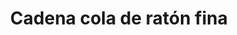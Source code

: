 ---
title: Cadena cola de ratón fina
date: 
draft: false

# descripcion
description : Cadena cola de ratón fina

materials: Plata 925

color: Plateado

dimensions: 40cm, 45cm y 50cm

code: 04-12-0078

type: "Colgantes"

categories: []

price: $4.760,00

price_eftvo: $4.050,00

# Images
# first image will be shown in the product page
images:
  # - image: "images/path_to_image"
  # La ubicacion de las imagenes es imagenes/Colgantes/Colgantes.Cadenas/04-12-0078-cadena-cola-de-raton-fina
  - image: "./images/colgantes/cadenas/04-12-0078-cadena-cola-de-raton-fina_a.JPG"
  - image: "./images/colgantes/cadenas/04-12-0078-cadena-cola-de-raton-fina_b.JPG"
---